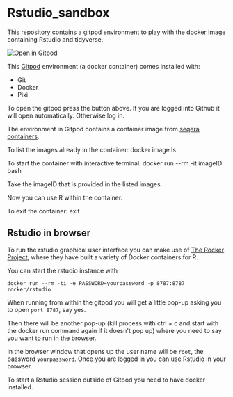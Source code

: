 # Rstudio_sandbox
This repository contains a gitpod environment to play with the docker image containing Rstudio and tidyverse.


[![Open in Gitpod](https://gitpod.io/button/open-in-gitpod.svg)](https://gitpod.io/#https://github.com/amrei-bp/Rstudio_sandbox)

This [Gitpod](https://www.gitpod.io/) environment (a docker container) comes installed with:
- Git
- Docker
- Pixi

To open the gitpod press the button above. If you are logged into Github it will open automatically. Otherwise log in. 

The environment in Gitpod contains a container image from [seqera containers](https://seqera.io/containers/). 

To list the images already in the container:
docker image ls

To start the container with interactive terminal: 
docker run --rm -it imageID bash

Take the imageID that is provided in the listed images. 

Now you can use R within the container. 

To exit the container:
exit

## Rstudio in browser

To run the rstudio graphical user interface you can make use of [The Rocker Project](https://rocker-project.org/), where they have built a variety of Docker containers for R. 

You can start the rstudio instance with 

```{.bash}
docker run --rm -ti -e PASSWORD=yourpassword -p 8787:8787 rocker/rstudio
```

When running from within the gitpod you will get a little pop-up asking you to open `port 8787`, say yes. 

Then there will be another pop-up (kill process with ctrl + c and start with the docker run command again if it doesn't pop up) where you need to say you want to run in the browser. 

In the browser window that opens up the user name will be `root`, the password `yourpassword`. Once you are logged in you can use Rstudio in your browser. 

To start a Rstudio session outside of Gitpod you need to have docker installed. 
